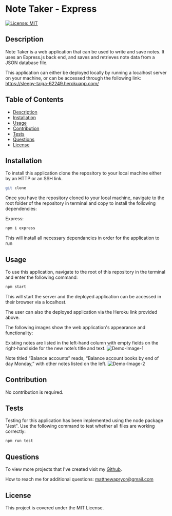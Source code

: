 # Note Taker - Express

[![License: MIT](https://img.shields.io/badge/License-MIT-yellow.svg)](https://opensource.org/licenses/MIT)

## Description

Note Taker is a web application that can be used to write and save notes. It uses an Express.js back end, and saves and retrieves note data from a JSON database file.

This application can either be deployed locally by running a localhost server on your machine, or can be accessed through the following link:
https://sleepy-taiga-62249.herokuapp.com/

## Table of Contents

- [Description](#Description)
- [Installation](#Installation)
- [Usage](#Usage)
- [Contribution](#Contribution)
- [Tests](#Tests)
- [Questions](#Questions)
- [License](#License)

##

## Installation

To install this application clone the repository to your local machine either by an HTTP or an SSH link.

```bash
git clone
```

Once you have the repository cloned to your local machine, navigate to the root folder of the repository in terminal and copy to install the following dependencies:

Express:

```bash
npm i express
```

This will install all necessary dependancies in order for the application to run

## Usage

To use this application, navigate to the root of this repository in the terminal and enter the following command:

```bash
npm start
```

This will start the server and the deployed application can be accessed in their browser via a localhost.

The user can also the deployed application via the Heroku link provided above.

The following images show the web application's appearance and functionality:

Existing notes are listed in the left-hand column with empty fields on the right-hand side for the new note’s title and text.
![Demo-Image-1](demo-01.png)

Note titled “Balance accounts” reads, “Balance account books by end of day Monday,” with other notes listed on the left.
![Demo-Image-2](demo-02.png)

## Contribution

No contribution is required.

## Tests

Testing for this application has been implemented using the node package "Jest".
Use the following command to test whether all files are working correctly:

```bash
npm run test
```

## Questions

To view more projects that I've created visit my [Github](#https://github.com/pryority).

How to reach me for additional questions: matthewapryor@gmail.com

## License

This project is covered under the MIT License.
